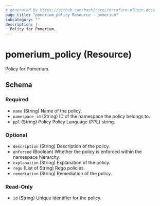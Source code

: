 ```yaml
---
# generated by https://github.com/hashicorp/terraform-plugin-docs
page_title: "pomerium_policy Resource - pomerium"
subcategory: ""
description: |-
  Policy for Pomerium.
---
```


# pomerium_policy (Resource)

Policy for Pomerium.



<!-- schema generated by tfplugindocs -->
## Schema

### Required

- `name` (String) Name of the policy.
- `namespace_id` (String) ID of the namespace the policy belongs to.
- `ppl` (String) Policy Policy Language (PPL) string.

### Optional

- `description` (String) Description of the policy.
- `enforced` (Boolean) Whether the policy is enforced within the namespace hierarchy.
- `explanation` (String) Explanation of the policy.
- `rego` (List of String) Rego policies.
- `remediation` (String) Remediation of the policy.

### Read-Only

- `id` (String) Unique identifier for the policy.
